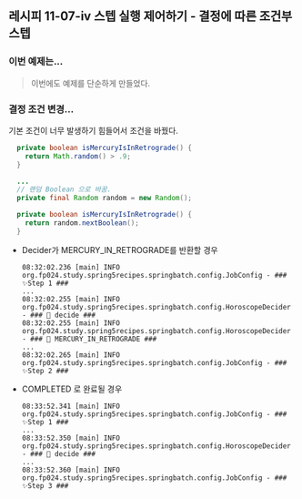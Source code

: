 ## 레시피 11-07-iv 스텝 실행 제어하기 - 결정에 따른 조건부 스텝



### 이번 예제는...

> 이번에도 예제를 단순하게 만들었다.



### 결정 조건 변경...

기본 조건이 너무 발생하기 힘들어서 조건을 바꿨다.

```java
  private boolean isMercuryIsInRetrograde() {
    return Math.random() > .9;
  }  

  ...
  // 랜덤 Boolean 으로 바꿈.
  private final Random random = new Random();

  private boolean isMercuryIsInRetrograde() {
    return random.nextBoolean();
  }
```





* Decider가 MERCURY_IN_RETROGRADE를 반환할 경우

  ```
  08:32:02.236 [main] INFO  org.fp024.study.spring5recipes.springbatch.config.JobConfig - ### ✨Step 1 ###
  ...
  08:32:02.255 [main] INFO  org.fp024.study.spring5recipes.springbatch.config.HoroscopeDecider - ### 🎈 decide ###
  08:32:02.255 [main] INFO  org.fp024.study.spring5recipes.springbatch.config.HoroscopeDecider - ### 🎈 MERCURY_IN_RETROGRADE ###
  ...
  08:32:02.265 [main] INFO  org.fp024.study.spring5recipes.springbatch.config.JobConfig - ### ✨Step 2 ###
  ```

* COMPLETED 로 완료될 경우

  ```
  08:33:52.341 [main] INFO  org.fp024.study.spring5recipes.springbatch.config.JobConfig - ### ✨Step 1 ###
  ...
  08:33:52.350 [main] INFO  org.fp024.study.spring5recipes.springbatch.config.HoroscopeDecider - ### 🎈 decide ###
  ...
  08:33:52.360 [main] INFO  org.fp024.study.spring5recipes.springbatch.config.JobConfig - ### ✨Step 3 ###
  ```

  
